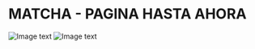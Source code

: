 # MATCHA - PAGINA HASTA AHORA

![Image text](https://github.com/mibarra24/Frontend-Fundamentals/tree/main/sesion-03/Postwork-Matcha/assets/Matcha-1.png)
![Image text](https://github.com/mibarra24/Frontend-Fundamentals/tree/main/sesion-03/Postwork-Matcha/assets/Matcha-2.png)